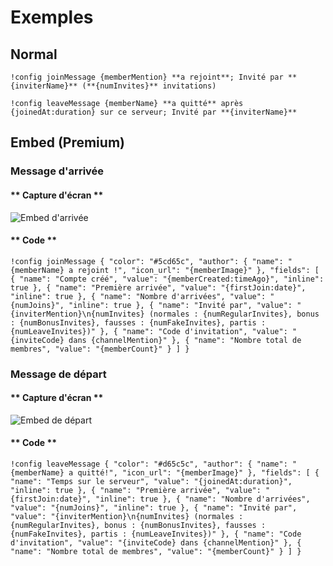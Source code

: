 # Exemples

## Normal

```text
!config joinMessage {memberMention} **a rejoint**; Invité par **{inviterName}** (**{numInvites}** invitations)
```

```text
!config leaveMessage {memberName} **a quitté** après {joinedAt:duration} sur ce serveur; Invité par **{inviterName}**
```

## Embed (Premium)

### Message d'arrivée

<!-- tabs:start -->

#### ** Capture d'écran **

![Embed d'arrivée](../../../assets/invite-manager-join-message-premium.png)

#### ** Code **

```text
!config joinMessage { "color": "#5cd65c", "author": { "name": "{memberName} a rejoint !", "icon_url": "{memberImage}" }, "fields": [ { "name": "Compte créé", "value": "{memberCreated:timeAgo}", "inline": true }, { "name": "Première arrivée", "value": "{firstJoin:date}", "inline": true }, { "name": "Nombre d'arrivées", "value": "{numJoins}", "inline": true }, { "name": "Invité par", "value": "{inviterMention}\n{numInvites} (normales : {numRegularInvites}, bonus : {numBonusInvites}, fausses : {numFakeInvites}, partis : {numLeaveInvites})" }, { "name": "Code d'invitation", "value": "{inviteCode} dans {channelMention}" }, { "name": "Nombre total de membres", "value": "{memberCount}" } ] }
```

<!-- tabs:end -->

### Message de départ

<!-- tabs:start -->

#### ** Capture d'écran **

![Embed de départ](../../../assets/invite-manager-leave-message-premium.png)

#### ** Code **

```text
!config leaveMessage { "color": "#d65c5c", "author": { "name": "{memberName} a quitté!", "icon_url": "{memberImage}" }, "fields": [ { "name": "Temps sur le serveur", "value": "{joinedAt:duration}", "inline": true }, { "name": "Première arrivée", "value": "{firstJoin:date}", "inline": true }, { "name": "Nombre d'arrivées", "value": "{numJoins}", "inline": true }, { "name": "Invité par", "value": "{inviterMention}\n{numInvites} (normales : {numRegularInvites}, bonus : {numBonusInvites}, fausses : {numFakeInvites}, partis : {numLeaveInvites})" }, { "name": "Code d'invitation", "value": "{inviteCode} dans {channelMention}" }, { "name": "Nombre total de membres", "value": "{memberCount}" } ] }
```

<!-- tabs:end -->
